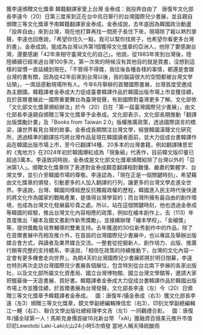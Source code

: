 獲李遠頒贈文化獎章 韓籍翻譯家愛上台灣 金泰成：我投奔自由了   唐復年文化部長李遠今（20）日第三度來到正在台中烏日舉行的台灣國際兒少書展，並且親自頒贈三等文化獎章予南韓籍翻譯家金泰成。金泰成說，去年底因為韓國政治動盪「投奔自由」來到台灣，現在他打算再找一間房子長住下來，現場除了報以熱烈掌聲，李遠也回應說，「希望你住久一點，我可以幫你找房子，也希望你看更多台灣的書」。金泰成說，能成為台灣以外第1個獲得文化獎章的亞洲人，他除了要感謝台灣，還要感謝「42年來相守臺灣文化的自己」。他說，從1983年來到台灣後，陸陸續續已經來過台灣100多次，第一次來的時候沒有其他目的就是買書，沒想到這樣的習慣一直延續到現在。「不管得不得獎，我往後各種各樣的事情，都還是會跟台灣的書有關，因為從42年前來到台灣以後，我的腦袋很大的空間都被台灣文學佔領」，一席話感動現場所有人。今年6月舉辦的首爾國際書展，台灣首度受邀成為主題國。韓籍譯者金泰成大力促成臺書韓譯作品於韓國出版市場上市並獲佳績，且於首爾書展此一國際重要舞台為臺灣發聲，有助國際對臺灣更多了解。文化部依「文化部文化獎章頒給辦法」於今（20）日在「第一屆臺灣國際兒少書展」，由文化部長李遠親自頒贈三等文化獎章予金泰成。文化部表示，文化部長期推動「翻譯出版獎勵計畫」及「Books from Taiwan 2.0」版權推廣政策，透過國際語言的橋梁，讓世界看見台灣的故事。金泰成長期關注台灣文學，經營韓國漢聲文化硏究所，透過精準的翻譯技巧將台灣作品呈現在韓國讀者面前，並大力促成台書韓譯作品在韓國出版市場上市，至今已翻譯14種、20多本的台灣書籍，例如翻譯陳思宏的《鬼地方》在2024年初於韓國爆紅成為「現象級」代表作，目前韓文版印量已超過3萬本。李遠致詞時說，金泰成是文化部文化獎章頒贈給除了台灣以外的「亞洲第1人」。頒贈文化獎章除了表達對金泰成願意翻譯相對難懂、嚴肅的繁體字、台灣文學，並引介至韓國市場的尊敬。李遠認為，「現在正是一個關鍵時刻」，希望藉由文化獎章的頒發，引動更多的人加入翻譯的行列，讓更多的台灣文學走進全世界。李遠說，台灣、韓國同樣經歷反抗獨裁政權的歷程，韓國進入民主時代後快速的將文化作為國家的戰略產業，是值得台灣學習的；而台灣所擁有最自由的創作環境，也成為台灣文化發展最珍貴之處。所以，站在這個關鍵時刻，他也透過金泰成等韓國的經驗，推出台灣文化內容相應的政策，例如在繪本創作上，去（113）年首度推出「繪本及圖文書創作新秀獎勵」，並接續辦理「繪本學校」、「金繪獎」等，提供獎勵及培育輔導的雙重支持。去年獲選的30位新秀創作中的作品，除了在首爾書展中亮相及推介外，在首屆的台灣國際兒少書展中，也以專區及舉辦出版媒合會方式，與讀者及業界媒合交流。一整套從挖掘新人、創作培力、出版、推廣行銷等完整的支持體系，李遠說，「相信在政策的持續推動下，台灣的文化內容一定會有更多機會走向世界」。為期4天的台灣國際兒少書展即將於明日閉幕，李遠也特別再次走訪台灣國際兒少書展各個展位，包含特別從台北南下參展的各家出版社，以及文化部所屬文化資產局、國立台灣博物館、國立台灣文學館等，邀請大家把握最後一天逛書展、買好書。韓籍譯者金泰成大力促成台書韓譯作品於韓國出版市場上市並獲佳績，於首爾書展為台灣發聲，文化部長李遠（左）今（20）日頒贈三等文化獎章予韓籍譯者金泰成。   圖：唐復年/攝金泰成（右3）獲文化部長李遠（左3）頒贈三等文化獎章，鏡文學副總編輯陳信宏（右3）、印刻文學副總編輯江一鯉（右2）、聯合文學出版社總經理李文吉（左1）一同觀禮合影。   圖：唐復年/攝全球第一人！馬斯克身價首破16兆新台幣  「xAI」獲融資百億美元推升市值印尼Lewotobi Laki-Laki火山24小時5次噴發  當地人稱天降硫酸雨